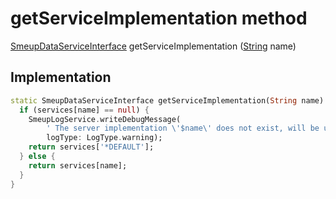 


# getServiceImplementation method








[SmeupDataServiceInterface](../../smeup_services_smeup_data_service_interface/SmeupDataServiceInterface-class.md) getServiceImplementation
([String](https://api.flutter.dev/flutter/dart-core/String-class.html) name)








## Implementation

```dart
static SmeupDataServiceInterface getServiceImplementation(String name) {
  if (services[name] == null) {
    SmeupLogService.writeDebugMessage(
        ' The server implementation \'$name\' does not exist, will be used SmeupDefaultDataService',
        logType: LogType.warning);
    return services['*DEFAULT'];
  } else {
    return services[name];
  }
}
```







